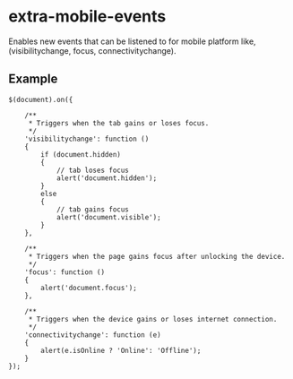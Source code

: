 extra-mobile-events
===================

Enables new events that can be listened to for mobile platform like, (visibilitychange, focus, connectivitychange).


Example
-------

    $(document).on({
    
        /**
         * Triggers when the tab gains or loses focus.
         */
        'visibilitychange': function ()
        {
            if (document.hidden)
            {
                // tab loses focus
                alert('document.hidden');
            }
            else
            {
                // tab gains focus
                alert('document.visible');
            }
        },
        
        /**
         * Triggers when the page gains focus after unlocking the device.
         */
        'focus': function ()
        {
            alert('document.focus');
        },
        
        /**
         * Triggers when the device gains or loses internet connection.
         */
        'connectivitychange': function (e)
        {
            alert(e.isOnline ? 'Online': 'Offline');
        }
    });